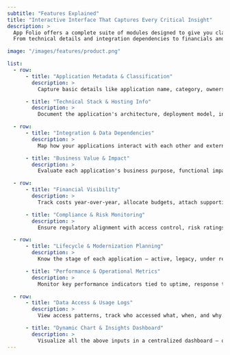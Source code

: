 ```yaml
---
subtitle: "Features Explained"
title: "Interactive Interface That Captures Every Critical Insight"
description: >
  App Folio offers a complete suite of modules designed to give you clarity, control, and confidence in managing your application landscape.
  From technical details and integration dependencies to financials and compliance, every input contributes to the big picture — visualized through real-time reports, intelligent dashboards, and structured data views.

image: "/images/features/product.png"

list:
  - row:
      - title: "Application Metadata & Classification"
        description: >
          Capture basic details like application name, category, ownership, and classification to establish a strong foundation for portfolio management.

      - title: "Technical Stack & Hosting Info"
        description: >
          Document the application's architecture, deployment model, integrations, and hosting environment — both for planning and audits.

  - row:
      - title: "Integration & Data Dependencies"
        description: >
          Map how your applications interact with each other and external systems. Identify critical data flows, integration types, and points of failure.

      - title: "Business Value & Impact"
        description: >
          Evaluate each application's business purpose, functional impact, and stakeholder ownership. Tie technology directly to business goals.

  - row:
      - title: "Financial Visibility"
        description: >
          Track costs year-over-year, allocate budgets, attach supporting documents, and generate downloadable reports to inform financial planning.

      - title: "Compliance & Risk Monitoring"
        description: >
          Ensure regulatory alignment with access control, risk ratings, and policy checks — all traceable through an integrated compliance log.

  - row:
      - title: "Lifecycle & Modernization Planning"
        description: >
          Know the stage of each application — active, legacy, under review — and set plans for upgrades, retirements, or replacements.

      - title: "Performance & Operational Metrics"
        description: >
          Monitor key performance indicators tied to uptime, response times, and support SLAs. Spot underperforming systems early.

  - row:
      - title: "Data Access & Usage Logs"
        description: >
          View access patterns, track who accessed what, when, and why. Identify anomalies and ensure accountability across your IT environment.

      - title: "Dynamic Chart & Insights Dashboard"
        description: >
          Visualize all the above inputs in a centralized dashboard — offering real-time trends, alerts, and summaries that drive better decisions.
---
```

